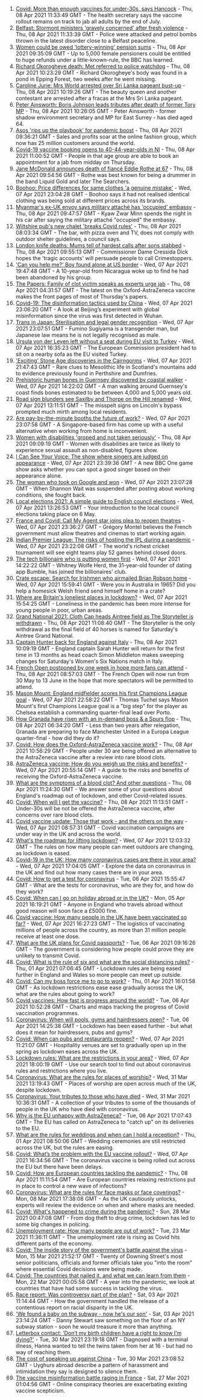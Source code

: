 1. [Covid: More than enough vaccines for under-30s, says Hancock](https://www.bbc.co.uk/news/uk-56672504) - Thu, 08 Apr 2021 11:33:49 GMT - The health secretary says the vaccine rollout remains on track to jab all adults by the end of July.
2. [Belfast: Stormont ministers 'gravely concerned' after fresh violence](https://www.bbc.co.uk/news/uk-northern-ireland-56664868) - Thu, 08 Apr 2021 11:33:39 GMT - Police were attacked and petrol bombs thrown in the latest disorder close to a Belfast peaceline.
3. [Women could be owed 'lottery-winning' pension sums](https://www.bbc.co.uk/news/business-56654665) - Thu, 08 Apr 2021 09:35:09 GMT - Up to 5,000 female pensioners could be entitled to huge refunds under a little-known-rule, the BBC has learned.
4. [Richard Okorogheye death: Met referred to police watchdog](https://www.bbc.co.uk/news/uk-england-london-56674932) - Thu, 08 Apr 2021 10:23:29 GMT - Richard Okorogheye's body was found in a pond in Epping Forest, two weeks after he went missing.
5. [Caroline Jurie: Mrs World arrested over Sri Lanka pageant bust-up](https://www.bbc.co.uk/news/world-asia-56675193) - Thu, 08 Apr 2021 10:19:26 GMT - The beauty queen and another contestant are arrested after a fracas at the Mrs Sri Lanka pageant.
6. [Peter Ainsworth: Boris Johnson leads tributes after death of former Tory MP](https://www.bbc.co.uk/news/uk-politics-56675905) - Thu, 08 Apr 2021 10:26:05 GMT - Peter Ainsworth - former shadow environment secretary and MP for East Surrey - has died aged 64.
7. [Asos 'rips up the playbook' for pandemic boost](https://www.bbc.co.uk/news/business-56672922) - Thu, 08 Apr 2021 09:36:21 GMT - Sales and profits soar at the online fashion group, which now has 25 million customers around the world.
8. [Covid-19 vaccine booking opens to 40-44-year-olds in NI](https://www.bbc.co.uk/news/uk-northern-ireland-56672433) - Thu, 08 Apr 2021 11:00:52 GMT - People in that age group are able to book an appointment for a jab from midday on Thursday.
9. [Jane McDonald announces death of fiancé Eddie Rothe at 67](https://www.bbc.co.uk/news/entertainment-arts-56672773) - Thu, 08 Apr 2021 09:54:56 GMT - Rothe was best known for being a drummer in the band Liquid Gold and later The Searchers.
10. [Boohoo: Price differences for same clothes 'a genuine mistake'](https://www.bbc.co.uk/news/business-56653060) - Wed, 07 Apr 2021 23:04:28 GMT - Boohoo says it had not realised identical clothing was being sold at different prices across its brands.
11. [Myanmar's ex-UK envoy says military attaché has 'occupied' embassy](https://www.bbc.co.uk/news/world-asia-56670524) - Thu, 08 Apr 2021 09:47:57 GMT - Kyaw Zwar Minn spends the night in his car after saying the military attaché "occupied" the embassy.
12. [Wiltshire pub's new chalet 'breaks Covid rules'](https://www.bbc.co.uk/news/uk-england-wiltshire-56666447) - Thu, 08 Apr 2021 08:03:34 GMT - The bar, with pizza oven and TV, does not comply with outdoor shelter guidelines, a council says.
13. [London knife deaths: Mums tell of hardest calls after sons stabbed](https://www.bbc.co.uk/news/uk-england-london-56660560) - Thu, 08 Apr 2021 09:55:13 GMT - Commissioner Dame Cressida Dick hopes the 'tragic accounts' will persuade people to call Crimestoppers.
14. ['Can you help me?' Boy found alone at US border](https://www.bbc.co.uk/news/world-us-canada-56670094) - Wed, 07 Apr 2021 19:47:48 GMT - A 10-year-old from Nicaragua woke up to find he had been abandoned by his group.
15. [The Papers: Family of clot victim speaks as experts urge jab](https://www.bbc.co.uk/news/blogs-the-papers-56670874) - Thu, 08 Apr 2021 04:31:57 GMT - The latest on the Oxford-AstraZeneca vaccine makes the front pages of most of Thursday's papers.
16. [Covid-19: The disinformation tactics used by China](https://www.bbc.co.uk/news/world-asia-china-56513257) - Wed, 07 Apr 2021 23:06:20 GMT - A look at Beijing’s experiment with global misinformation since the virus was first detected in Wuhan.
17. [Trans in Japan: Sterilisation and legal gender recognition](https://www.bbc.co.uk/news/world-asia-56670164) - Wed, 07 Apr 2021 23:07:51 GMT - Fumino Sugiyama is a transgender man, but Japanese law means he is not legally recognised as male.
18. [Ursula von der Leyen left without a seat during EU visit to Turkey](https://www.bbc.co.uk/news/world-europe-56668347) - Wed, 07 Apr 2021 16:35:23 GMT - The European Commission president had to sit on a nearby sofa as the EU visited Turkey.
19. ['Exciting' Stone Age discoveries in the Cairngorms](https://www.bbc.co.uk/news/uk-scotland-north-east-orkney-shetland-56661834) - Wed, 07 Apr 2021 21:47:43 GMT - Rare clues to Mesolithic life in Scotland's mountains add to evidence previously found in Perthshire and Dumfries.
20. [Prehistoric human bones in Guernsey discovered by coastal walker](https://www.bbc.co.uk/news/world-europe-guernsey-56663491) - Wed, 07 Apr 2021 14:22:02 GMT - A man walking around Guernsey's coast finds bones estimated to be between 4,000 and 5,000 years old.
21. [Road sign blunders see Saxilby and Thorpe on the Hill renamed](https://www.bbc.co.uk/news/uk-england-lincolnshire-56662310) - Wed, 07 Apr 2021 13:11:51 GMT - The misspelt signs on Lincoln's bypass prompted much mirth among local residents.
22. [Are pay-by-the-minute booths the future of work?](https://www.bbc.co.uk/news/business-56492376) - Wed, 07 Apr 2021 23:07:58 GMT - A Singapore-based firm has come up with a useful alternative when working from home is inconvenient.
23. [Women with disabilities 'groped and not taken seriously'](https://www.bbc.co.uk/news/uk-wales-56664969) - Thu, 08 Apr 2021 09:09:19 GMT - Women with disabilities are twice as likely to experience sexual assault as non-disabled, figures show.
24. [I Can See Your Voice: The show where singers are judged on appearance](https://www.bbc.co.uk/news/entertainment-arts-55950360) - Wed, 07 Apr 2021 23:39:36 GMT - A new BBC One game show asks whether you can spot a good singer based on their appearance alone.
25. [The woman who took on Google and won](https://www.bbc.co.uk/news/technology-56659212) - Wed, 07 Apr 2021 23:07:28 GMT - When Shannon Wait was suspended after posting about working conditions, she fought back.
26. [Local elections 2021: A simple guide to English council elections](https://www.bbc.co.uk/news/uk-politics-56562354) - Wed, 07 Apr 2021 13:26:53 GMT - Your introduction to the local council elections taking place on 6 May.
27. [France and Covid: Call My Agent star joins plea to reopen theatres](https://www.bbc.co.uk/news/world-europe-56663222) - Wed, 07 Apr 2021 23:36:27 GMT - Grégory Montel believes the French government must allow theatres and cinemas to start working again.
28. [Indian Premier League: The risks of hosting the IPL during a pandemic](https://www.bbc.co.uk/news/world-asia-india-56637098) - Wed, 07 Apr 2021 23:22:08 GMT - The world's richest cricket tournament will see eight teams play 52 games behind closed doors.
29. [The tech billionaire who is putting women first](https://www.bbc.co.uk/news/technology-56662100) - Wed, 07 Apr 2021 14:22:22 GMT - Whitney Wolfe Herd, the 31-year-old founder of dating app Bumble, has joined the billionaires' club.
30. [Crate escape: Search for Irishmen who airmailed Brian Robson home](https://www.bbc.co.uk/news/uk-northern-ireland-56648439) - Wed, 07 Apr 2021 15:59:41 GMT - Were you in Australia in 1965? Did you help a homesick Welsh friend send himself home in a crate?
31. [Where are Britain's loneliest places in lockdown?](https://www.bbc.co.uk/news/education-56664180) - Wed, 07 Apr 2021 15:54:25 GMT - Loneliness in the pandemic has been more intense for young people in poor, urban areas.
32. [Grand National 2021: Cloth Cap heads Aintree field as The Storyteller is withdrawn](https://www.bbc.co.uk/sport/horse-racing/56665005) - Thu, 08 Apr 2021 11:08:40 GMT - The Storyteller is the only withdrawal as the final field of 40 horses is named for Saturday's Aintree Grand National.
33. [Captain Hunter back for England against Italy](https://www.bbc.co.uk/sport/rugby-union/56673914) - Thu, 08 Apr 2021 10:09:19 GMT - England captain Sarah Hunter will return for the first time in 13 months as head coach Simon Middleton makes sweeping changes for Saturday's Women's Six Nations match in Italy.
34. [French Open postponed by one week in hope more fans can attend](https://www.bbc.co.uk/sport/tennis/56672564) - Thu, 08 Apr 2021 08:57:03 GMT - The French Open will now run from 30 May to 13 June in the hope that more spectators will be permitted to attend.
35. [Mason Mount: England midfielder scores his first Champions League goal](https://www.bbc.co.uk/sport/football/56671015) - Wed, 07 Apr 2021 22:58:22 GMT - Thomas Tuchel says Mason Mount's first Champions League goal is a "big step" for the player as Chelsea establish a commanding quarter-final lead over Porto.
36. [How Granada have risen with an in-demand boss & a Spurs flop](https://www.bbc.co.uk/sport/football/56667930) - Thu, 08 Apr 2021 06:34:20 GMT - Less than two years after relegation, Granada are preparing to face Manchester United in a Europa League quarter-final - how did they do it?
37. [Covid: How does the Oxford-AstraZeneca vaccine work?](https://www.bbc.co.uk/news/health-55302595) - Thu, 08 Apr 2021 10:56:29 GMT - People under 30 are being offered an alternative to the AstraZeneca vaccine after a review into rare blood clots.
38. [AstraZeneca vaccine: How do you weigh up the risks and benefits?](https://www.bbc.co.uk/news/explainers-56665396) - Wed, 07 Apr 2021 20:55:14 GMT - A guide to the risks and benefits of receiving the Oxford-AstraZeneca vaccine.
39. [What are the symptoms of a blood clot? And other questions](https://www.bbc.co.uk/news/world-asia-china-51176409) - Thu, 08 Apr 2021 11:24:30 GMT - We answer some of your questions about England's roadmap out of lockdown, and other Covid-related issues.
40. [Covid: When will I get the vaccine?](https://www.bbc.co.uk/news/health-55045639) - Thu, 08 Apr 2021 11:13:51 GMT - Under-30s will be not be offered the AstraZeneca vaccine, after concerns over rare blood clots.
41. [Covid vaccine update: Those that work - and the others on the way](https://www.bbc.co.uk/news/health-51665497) - Wed, 07 Apr 2021 08:57:31 GMT - Covid vaccination campaigns are under way in the UK and across the world.
42. [What's the roadmap for lifting lockdown?](https://www.bbc.co.uk/news/explainers-52530518) - Wed, 07 Apr 2021 12:03:32 GMT - The rules on how many people can meet outdoors are changing, as lockdown is eased.
43. [Covid-19 in the UK: How many coronavirus cases are there in your area?](https://www.bbc.co.uk/news/uk-51768274) - Wed, 07 Apr 2021 17:04:05 GMT - Explore the data on coronavirus in the UK and find out how many cases there are in your area.
44. [Covid: How to get a test for coronavirus](https://www.bbc.co.uk/news/health-51943612) - Tue, 06 Apr 2021 15:55:47 GMT - What are the tests for coronavirus, who are they for, and how do they work?
45. [Covid: When can I go on holiday abroad or in the UK?](https://www.bbc.co.uk/news/explainers-52646738) - Mon, 05 Apr 2021 16:19:21 GMT - Anyone in England who travels abroad without good reason will soon face a £5000 fine.
46. [Covid vaccine: How many people in the UK have been vaccinated so far?](https://www.bbc.co.uk/news/health-55274833) - Wed, 07 Apr 2021 16:27:23 GMT - The logistics of vaccinating millions of people across the country, as more than 31 million people receive at least one dose.
47. [What are the UK plans for Covid passports?](https://www.bbc.co.uk/news/explainers-55718553) - Tue, 06 Apr 2021 09:16:26 GMT - The government is considering how people could prove they are unlikely to transmit Covid.
48. [Covid: What is the rule of six and what are the social distancing rules?](https://www.bbc.co.uk/news/uk-51506729) - Thu, 01 Apr 2021 07:06:45 GMT - Lockdown rules are being eased further in England and Wales so more people can meet up outside.
49. [Covid: Can my boss force me to go to work?](https://www.bbc.co.uk/news/business-52567567) - Thu, 01 Apr 2021 16:01:58 GMT - As lockdown restrictions ease ease gradually across the UK, what are the rules about going to work?
50. [Covid vaccines: How fast is progress around the world?](https://www.bbc.co.uk/news/world-56237778) - Tue, 06 Apr 2021 10:52:28 GMT - Charts and maps tracking the progress of Covid vaccination programmes.
51. [Coronavirus: When will pools, gyms and hairdressers open?](https://www.bbc.co.uk/news/explainers-53349989) - Tue, 06 Apr 2021 14:25:38 GMT - Lockdown has been eased further - but what does it mean for hairdressers, pubs and gyms?
52. [Covid: When can pubs and restaurants reopen?](https://www.bbc.co.uk/news/business-52977388) - Wed, 07 Apr 2021 11:21:07 GMT - Hospitality venues are set to gradually open up in the spring as lockdown eases across the UK.
53. [Lockdown rules: What are the restrictions in your area?](https://www.bbc.co.uk/news/uk-54373904) - Wed, 07 Apr 2021 18:00:19 GMT - Use our search tool to find out about coronavirus rules and restrictions where you live.
54. [Coronavirus: What are the rules for places of worship?](https://www.bbc.co.uk/news/explainers-53219921) - Wed, 31 Mar 2021 13:19:43 GMT - Places of worship are open across much of the UK, despite lockdown.
55. [Coronavirus: Your tributes to those who have died](https://www.bbc.co.uk/news/uk-52676411) - Wed, 31 Mar 2021 10:36:31 GMT - A collection of your tributes to some of the thousands of people in the UK who have died with coronavirus.
56. [Why is the EU unhappy with AstraZeneca?](https://www.bbc.co.uk/news/56483766) - Tue, 06 Apr 2021 17:07:43 GMT - The EU has called on AstraZeneca to "catch up" on its deliveries to the EU.
57. [What are the rules for weddings and when can I hold a reception?](https://www.bbc.co.uk/news/explainers-52811509) - Thu, 01 Apr 2021 08:50:06 GMT - Wedding ceremonies are still restricted across the UK, but the rules are easing.
58. [Covid: What’s the problem with the EU vaccine rollout?](https://www.bbc.co.uk/news/explainers-52380823) - Wed, 07 Apr 2021 16:34:56 GMT - The coronavirus vaccine is being rolled out across the EU but there have been delays.
59. [Covid: How are European countries tackling the pandemic?](https://www.bbc.co.uk/news/explainers-53640249) - Thu, 08 Apr 2021 11:11:54 GMT - Are European countries relaxing restrictions put in place to control a new wave of infections?
60. [Coronavirus: What are the rules for face masks or face coverings?](https://www.bbc.co.uk/news/health-51205344) - Mon, 08 Mar 2021 17:38:08 GMT - As the UK cautiously unlocks, experts will review the evidence on when and where masks are needed.
61. [Covid: What's happened to crime during the pandemic?](https://www.bbc.co.uk/news/56463680) - Sun, 28 Mar 2021 00:47:08 GMT - From dog theft to drug crime, lockdown has led to some big changes in policing.
62. [Unemployment rate: How many people are out of work?](https://www.bbc.co.uk/news/business-52660591) - Tue, 23 Mar 2021 11:36:11 GMT - The unemployment rate is rising as Covid hits different parts of the economy.
63. [Covid: The inside story of the government's battle against the virus](https://www.bbc.co.uk/news/uk-politics-56361599) - Mon, 15 Mar 2021 21:52:17 GMT - Twenty of Downing Street's most senior politicians, officials and former officials take you "into the room" where essential Covid decisions were being made.
64. [Covid: The countries that nailed it, and what we can learn from them](https://www.bbc.co.uk/news/uk-56455030) - Mon, 22 Mar 2021 00:05:58 GMT - A year into the pandemic, we look at countries that have had some success in tackling the virus.
65. [Race report: Was controversy part of the plan?](https://www.bbc.co.uk/news/uk-politics-56578839) - Sat, 03 Apr 2021 11:14:44 GMT - How the government handled the release of a contentious report on racial disparity in the UK.
66. ['We found a baby on the subway - now he's our son'](https://www.bbc.co.uk/news/stories-56409764) - Sat, 03 Apr 2021 23:14:24 GMT - Danny Stewart saw something on the floor of an NY subway station - soon he would treasure it more than anything.
67. [Letterbox contact: ‘Don’t my birth children have a right to know I’m dying?'](https://www.bbc.co.uk/news/stories-56576285) - Tue, 30 Mar 2021 23:19:18 GMT - Diagnosed with a terminal illness, Hanna wanted to tell the twins taken from her at 16 - but had no way of reaching them.
68. [The cost of speaking up against China](https://www.bbc.co.uk/news/world-asia-china-56563449) - Tue, 30 Mar 2021 23:08:52 GMT - Uyghurs abroad describe a pattern of harassment and intimidation they say is designed to silence them.
69. [The vaccine misinformation battle raging in France](https://www.bbc.co.uk/news/blogs-trending-56526265) - Sat, 27 Mar 2021 01:04:56 GMT - Online conspiracy theories are exacerbating existing vaccine scepticism.
